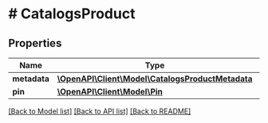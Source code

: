 # # CatalogsProduct

## Properties

Name | Type | Description | Notes
------------ | ------------- | ------------- | -------------
**metadata** | [**\OpenAPI\Client\Model\CatalogsProductMetadata**](CatalogsProductMetadata.md) |  |
**pin** | [**\OpenAPI\Client\Model\Pin**](Pin.md) |  |

[[Back to Model list]](../../README.md#models) [[Back to API list]](../../README.md#endpoints) [[Back to README]](../../README.md)
